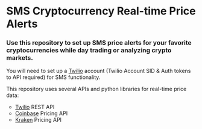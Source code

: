 <h1>SMS Cryptocurrency Real-time Price Alerts</h1>

<h3>Use this repository to set up SMS price alerts for your favorite cryptocurrencies while day trading or analyzing crypto markets.
</h3>

<p>You will need to set up a <a href="https://www.twilio.com/">Twilio</a> account (Twilio Account SID & Auth tokens to API required) for SMS functionality.</p>

<p>This repository uses several APIs and python libraries for real-time price data:</p>
<ul style="list-style-type:circle;">
    <li> <a href="https://www.twilio.com/">Twilio</a> REST API </li>
    <li> <a href="https://www.coinbase.com/">Coinbase</a> Pricing API </li>
    <li> <a href="https://www.kraken.com/">Kraken</a> Pricing API </li>
</ul>
